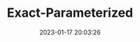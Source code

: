 ---
layout: post
title: Exact-Parameterized
date: 2023-01-17 20:03:26
description: This is the learning note for Exact-Parameterized algorithm.
redirect: /assets/pdf/EE.pdf
tags: aads
categories: study ucph
Related_posts: true
img: assets/img/EE.png
---